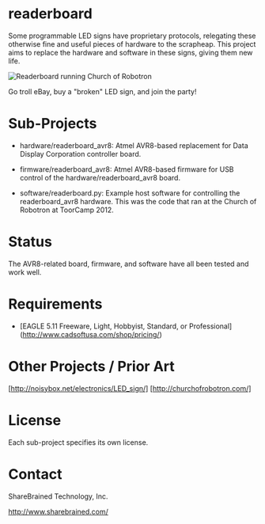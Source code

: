 readerboard
===========

Some programmable LED signs have proprietary protocols, relegating these
otherwise fine and useful pieces of hardware to the scrapheap. This project
aims to replace the hardware and software in these signs, giving them new
life.

![Readerboard running Church of Robotron](https://raw.github.com/sharebrained/readerboard/master/documentation/robotron_readerboard.jpg)

Go troll eBay, buy a "broken" LED sign, and join the party!

Sub-Projects
============

* hardware/readerboard_avr8: Atmel AVR8-based replacement for Data Display
  Corporation controller board.

* firmware/readerboard_avr8: Atmel AVR8-based firmware for USB control of the
  hardware/readerboard_avr8 board.
  
* software/readerboard.py: Example host software for controlling the
  readerboard_avr8 hardware. This was the code that ran at the Church of
  Robotron at ToorCamp 2012.

Status
======

The AVR8-related board, firmware, and software have all been tested and work
well.

Requirements
============

* [EAGLE 5.11 Freeware, Light, Hobbyist, Standard, or Professional]
  (http://www.cadsoftusa.com/shop/pricing/)

Other Projects / Prior Art
==========================

[http://noisybox.net/electronics/LED_sign/]
[http://churchofrobotron.com/]

License
=======

Each sub-project specifies its own license.

Contact
=======

ShareBrained Technology, Inc.

<http://www.sharebrained.com/>
